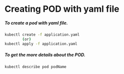 # Creating POD with yaml file

##### To create a pod with yaml file.
```bash
kubectl create -f application.yaml 
        (or)
kubectl apply -f application.yaml
```

##### To get the more details about the POD.
```bash
kubectl describe pod podName
```

